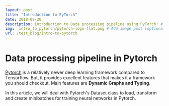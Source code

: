 ```yaml
---
layout: post
title: "Introduction to PyTorch"
date: 2018-09-20
description: Introduction to Data processing pipeline using PyTorch! # Add post description (optional)
img:  intro_to_pytorch/pytorch-logo-flat.png # Add image post (optional)
url: /test_blog/intro-to-pytorch
---
```


Data processing pipeline in Pytorch
====

[Pytorch](pytorch.org) is a relatively newer deep learning framework compared to Tensorflow. But, it provides excellent features that makes it a framework you should checkout. Main features are **Dynamic Graphs and Typing**.

In this article, we will deal with Pytorch's Dataset class to load, transform and create minibatches for training neural networks in Pytorch.